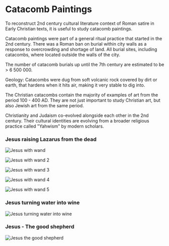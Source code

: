 # Catacomb Paintings

To reconstruct 2nd century cultural literature context of Roman satire in Early Christian texts,
it is useful to study catacomb paintings.

Catacomb paintings were part of a general ritual practice that started in the 2nd century.
There was a Roman ban on burial within city walls as a response to overcrowding and shortage of land.
All burial sites, including catacombs, where located outside the walls of the city.

The number of catacomb burials up until the 7th century are estimated to be > 6 500 000.

Geology: Catacombs were dug from soft volcanic rock covered by dirt or earth,
that hardens when it hits air, making it very stable to dig into.

The Christian catacombs contain the majority of examples of art from the period 100 - 400 AD.
They are not just important to study Christian art, but also Jewish art from the same period.

Christianity and Judaism co-evolved alongside each other in the 2nd century.
Their cultural identities are evolving from a broader religious practice called "Yahwism" by modern scholars.

### Jesus raising Lazarus from the dead

![Jesus with wand](https://external-content.duckduckgo.com/iu/?u=http%3A%2F%2Fwww.metaphysicaltimes.com%2Fjesus-raising-the-dead-with-a-wand-roman-catacomb-3rd-century.jpg&f=1&nofb=1&ipt=228e4a9fd39406207a49f5aeb4d69a83d415939a19890bb1d28bca25c9ba0fea&ipo=images)

![Jesus with wand 2](https://external-content.duckduckgo.com/iu/?u=https%3A%2F%2Fi.pinimg.com%2Foriginals%2Fe8%2F01%2Ffa%2Fe801fa1e67bb4a3699e55ea4ecb80378.jpg&f=1&nofb=1&ipt=5fb121f2c9d234e58f1fb05331bdb51b5f3cb8c315947a4f6608e1abaec1b06a&ipo=images)

![Jesus with wand 3](https://external-content.duckduckgo.com/iu/?u=http%3A%2F%2Ffiles.abovetopsecret.com%2Ffiles%2Fimg%2Fps52cf2739.jpg&f=1&nofb=1&ipt=3000eb5f5cce6cbde870988e8b180abe9a8a11b380f75b1280f22e4864c67474&ipo=images)

![Jesus with wand 4](https://github.com/user-attachments/assets/3ed2f561-75cd-408f-b69d-d9c838568020)

![Jesus with wand 5](https://github.com/user-attachments/assets/13dfa05b-ac14-4c53-9b92-ea695d4eb74f)

### Jesus turning water into wine

![Jesus turning water into wine](https://github.com/user-attachments/assets/6b3d77db-741f-4eeb-9828-d2051294cd11)



### Jesus - The good shepherd

![Jesus the good shepherd](https://github.com/user-attachments/assets/623b3abb-a9f2-4c2f-9849-7b4eb9a98d52)
